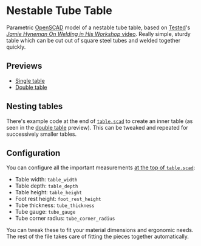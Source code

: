 Nestable Tube Table
===================

Parametric [OpenSCAD](http://www.openscad.org/) model of a nestable tube table, based on [Tested](http://tested.com)'s [*Jamie Hyneman On Welding in His Workshop* video](http://www.youtube.com/watch?v=EA1jeViV4l8&t=10m58s). Really simple, sturdy table which can be cut out of square steel tubes and welded together quickly.

Previews
--------

* [Single table](table.stl)
* [Double table](tables.stl)

Nesting tables
--------------

There's example code at the end of [`table.scad`](table.scad) to create an inner table (as seen in the [double table](tables.stl) preview). This can be tweaked and repeated for successively smaller tables.

Configuration
-------------

You can configure all the important measurements [at the top of `table.scad`](table.scad#L1-L16):

* Table width: `table_width`
* Table depth: `table_depth`
* Table height: `table_height`
* Foot rest height: `foot_rest_height`
* Tube thickness: `tube_thickness`
* Tube gauge: `tube_gauge`
* Tube corner radius: `tube_corner_radius`

You can tweak these to fit your material dimensions and ergonomic needs. The rest of the file takes care of fitting the pieces together automatically.

